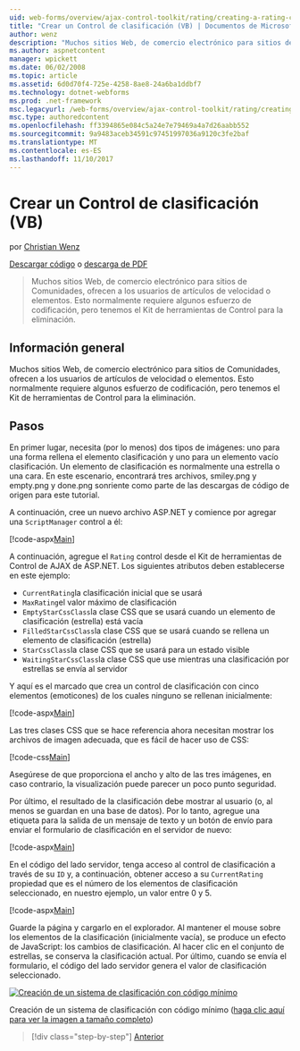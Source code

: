 ```yaml
---
uid: web-forms/overview/ajax-control-toolkit/rating/creating-a-rating-control-vb
title: "Crear un Control de clasificación (VB) | Documentos de Microsoft"
author: wenz
description: "Muchos sitios Web, de comercio electrónico para sitios de Comunidades, ofrecen a los usuarios de artículos de velocidad o elementos. Esto normalmente requiere algunos esfuerzo de codificación, pero tenemos el..."
ms.author: aspnetcontent
manager: wpickett
ms.date: 06/02/2008
ms.topic: article
ms.assetid: 6d0d70f4-725e-4258-8ae8-24a6ba1ddbf7
ms.technology: dotnet-webforms
ms.prod: .net-framework
msc.legacyurl: /web-forms/overview/ajax-control-toolkit/rating/creating-a-rating-control-vb
msc.type: authoredcontent
ms.openlocfilehash: ff3394865e084c5a24e7e79469a4a7d26aabb552
ms.sourcegitcommit: 9a9483aceb34591c97451997036a9120c3fe2baf
ms.translationtype: MT
ms.contentlocale: es-ES
ms.lasthandoff: 11/10/2017
---
```

<a name="creating-a-rating-control-vb"></a>Crear un Control de clasificación (VB)
====================
por [Christian Wenz](https://github.com/wenz)

[Descargar código](http://download.microsoft.com/download/9/3/f/93f8daea-bebd-4821-833b-95205389c7d0/rating0.vb.zip) o [descarga de PDF](http://download.microsoft.com/download/2/d/c/2dc10e34-6983-41d4-9c08-f78f5387d32b/rating0VB.pdf)

> Muchos sitios Web, de comercio electrónico para sitios de Comunidades, ofrecen a los usuarios de artículos de velocidad o elementos. Esto normalmente requiere algunos esfuerzo de codificación, pero tenemos el Kit de herramientas de Control para la eliminación.


## <a name="overview"></a>Información general

Muchos sitios Web, de comercio electrónico para sitios de Comunidades, ofrecen a los usuarios de artículos de velocidad o elementos. Esto normalmente requiere algunos esfuerzo de codificación, pero tenemos el Kit de herramientas de Control para la eliminación.

## <a name="steps"></a>Pasos

En primer lugar, necesita (por lo menos) dos tipos de imágenes: uno para una forma rellena el elemento clasificación y uno para un elemento vacío clasificación. Un elemento de clasificación es normalmente una estrella o una cara. En este escenario, encontrará tres archivos, smiley.png y empty.png y done.png sonriente como parte de las descargas de código de origen para este tutorial.

A continuación, cree un nuevo archivo ASP.NET y comience por agregar una `ScriptManager` control a él:

[!code-aspx[Main](creating-a-rating-control-vb/samples/sample1.aspx)]

A continuación, agregue el `Rating` control desde el Kit de herramientas de Control de AJAX de ASP.NET. Los siguientes atributos deben establecerse en este ejemplo:

- `CurrentRating`la clasificación inicial que se usará
- `MaxRating`el valor máximo de clasificación
- `EmptyStarCssClass`la clase CSS que se usará cuando un elemento de clasificación (estrella) está vacía
- `FilledStarCssClass`la clase CSS que se usará cuando se rellena un elemento de clasificación (estrella)
- `StarCssClass`la clase CSS que se usará para un estado visible
- `WaitingStarCssClass`la clase CSS que use mientras una clasificación por estrellas se envía al servidor

Y aquí es el marcado que crea un control de clasificación con cinco elementos (emoticones) de los cuales ninguno se rellenan inicialmente:

[!code-aspx[Main](creating-a-rating-control-vb/samples/sample2.aspx)]

Las tres clases CSS que se hace referencia ahora necesitan mostrar los archivos de imagen adecuada, que es fácil de hacer uso de CSS:

[!code-css[Main](creating-a-rating-control-vb/samples/sample3.css)]

Asegúrese de que proporciona el ancho y alto de las tres imágenes, en caso contrario, la visualización puede parecer un poco punto seguridad.

Por último, el resultado de la clasificación debe mostrar al usuario (o, al menos se guardan en una base de datos). Por lo tanto, agregue una etiqueta para la salida de un mensaje de texto y un botón de envío para enviar el formulario de clasificación en el servidor de nuevo:

[!code-aspx[Main](creating-a-rating-control-vb/samples/sample4.aspx)]

En el código del lado servidor, tenga acceso al control de clasificación a través de su `ID` y, a continuación, obtener acceso a su `CurrentRating` propiedad que es el número de los elementos de clasificación seleccionado, en nuestro ejemplo, un valor entre 0 y 5.

[!code-aspx[Main](creating-a-rating-control-vb/samples/sample5.aspx)]

Guarde la página y cargarlo en el explorador. Al mantener el mouse sobre los elementos de la clasificación (inicialmente vacía), se produce un efecto de JavaScript: los cambios de clasificación. Al hacer clic en el conjunto de estrellas, se conserva la clasificación actual. Por último, cuando se envía el formulario, el código del lado servidor genera el valor de clasificación seleccionado.


[![Creación de un sistema de clasificación con código mínimo](creating-a-rating-control-vb/_static/image2.png)](creating-a-rating-control-vb/_static/image1.png)

Creación de un sistema de clasificación con código mínimo ([haga clic aquí para ver la imagen a tamaño completo](creating-a-rating-control-vb/_static/image3.png))

>[!div class="step-by-step"]
[Anterior](creating-a-rating-control-cs.md)
